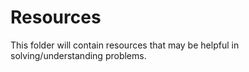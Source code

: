 # Resources

This folder will contain resources that may be helpful in solving/understanding problems.